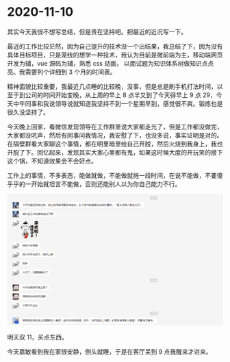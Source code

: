 # 2020-11-10

其实今天我很不想写总结，但是贵在坚持吧。把最近的近况写一下。

最近的工作比较茫然，因为自己提升的技术没一个出结果，我总结了下，因为没有具体目标项目，只是笼统的想学一种技术，我认为目前是微前端为主，移动端网页开发为辅，vue 源码为辅，熟悉 css 动画，
以面试题为知识体系树做知识点点亮。我需要列个详细到 3 个月的时间表。

精神面貌比较重要，我最近几点睡的比较晚，没事，但是总是刷手机打法时间，以至于到公司的时间开始变晚，从上周的早上 8 点半又到了今天得早上 9 点 29，今天中午同事和我说领导说就知道我坚持不到一个星期早到，感觉很不爽。锻炼也是很久没坚持了。

今天晚上回家，看微信发现领导在工作群里说大家都走光了，但是工作都没做完，大家都没吭声，然后有同事问我情况，我安慰了下，也没多说，事实证明是对的。在隔壁群看大家聊这个事情，都在明里暗里给自己开脱，然后火烧到我身上，我也开脱了下。回忆起来，发现其实大家心里都有鬼，如果这时候大度的开玩笑的接下这个锅，不知道效果会不会好点。

工作上的事情，不多表态，能做就做，不能做就拖一段时间，在说不能做，不要傻乎乎的一开始就坦言不能做，否则还能别人以为你自己能力不行。

![img](./img/10-1.png)

明天双 11，买点东西。

今天嘉敏看到我在家很安静，倒头就睡，于是在客厅呆到 9 点我醒来才进来。
